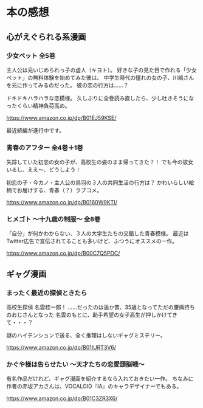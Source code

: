 # 本の感想

## 心がえぐられる系漫画

### 少女ペット 全5巻

主人公は元いじめられっ子の虚人（キヨト）。
好きな子の見た目で作れる「少女ペット」の無料体験を始めてみた彼は、
中学生時代の憧れの女の子、川嶋さんを元に作ってみるのだった。
彼の恋の行方は……？

ドキドキハラハラな恋模様。
久しぶりに全巻読み直したら、少し吐きそうになったくらい精神負荷高め。

https://www.amazon.co.jp/dp/B01EJ59KSE/

最近続編が進行中です。


### 青春のアフター 全4巻＋1巻

失踪していた初恋の女の子が、高校生の姿のまま帰ってきた？！
でも今の彼女いるし、ええ〜、どうしよう！

初恋の子・今カノ・主人公の鳥羽の３人の共同生活の行方は？
かわいらしい絵柄でお届けする、青春（？）ラブコメ。

https://www.amazon.co.jp/dp/B0160W9KTI/


### ヒメゴト ～十九歳の制服～ 全8巻

「自分」が何かわからない、３人の大学生たちの交錯した青春模様。
最近はTwitter広告で宣伝されてることも多いけど、ふつうにオススメの一作。

https://www.amazon.co.jp/dp/B00C7Q5PDC/


## ギャグ漫画

### まったく最近の探偵ときたら

高校生探偵 名雲桂一郎！
……だったのは遥か昔、35歳となってただの腰痛持ちのおじさんとなった
名雲のもとに、助手希望の女子高生が押しかけてきて・・・？

謎のハイテンションで送る、全く推理はしないギャグミステリー。

https://www.amazon.co.jp/dp/B01IURT3V6/


### かぐや様は告らせたい ～天才たちの恋愛頭脳戦～

有名作品だけれど、ギャグ漫画を紹介するなら入れておきたい一作。
ちなみに作者の赤坂アカさんは、VOCALOID『IA』のキャラデザイナーでもある。

https://www.amazon.co.jp/dp/B01C3ZR3X6/
